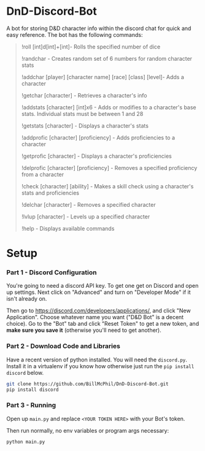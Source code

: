 # DnD-Discord-Bot
A bot for storing D&D character info within the discord chat for quick and easy
reference. The bot has the following commands:
>!roll [int]d[int]+[int]- Rolls the specified number of dice
>
>!randchar - Creates random set of 6 numbers for random character stats
>
>!addchar [player] [character name] [race] [class] [level]- Adds a character
>
>!getchar [character] - Retrieves a character's info
>
>!addstats [character] [int]x6 - Adds or modifies to a character's base stats. Individual stats must be between 1 and 28
>
>!getstats [character] - Displays a character's stats
>
>!addprofic [character] [proficiency] - Adds proficiencies to a character
>
>!getprofic [character] - Displays a character's proficiencies
>
>!delprofic [character] [proficiency] - Removes a specified proficiency from a character
>
>!check [character] [ability] - Makes a skill check using a character's stats and proficiencies
>
>!delchar [character] - Removes a specified character
>
>!lvlup [character] - Levels up a specified character
>
>!help - Displays available commands

# Setup
### Part 1 - Discord Configuration
You're going to need a discord API key. To get one get on Discord and open up
settings. Next click on "Advanced" and turn on "Developer Mode" if it isn't
already on. 

Then go to https://discord.com/developers/applications/, and click "New
Application". Choose whatever name you want ("D&D Bot" is a decent choice). Go
to the "Bot" tab and  click "Reset Token" to get a new token, and **make sure
you save it** (otherwise you'll need to get another).

### Part 2 - Download Code and Libraries
Have a recent version of python installed. You will need the `discord.py`.
Install it in a virtualenv if you know how otherwise just run the `pip install
discord` below.

```bash
git clone https://github.com/BillMcPhil/DnD-Discord-Bot.git
pip install discord
```

### Part 3 - Running
Open up `main.py` and replace `<YOUR TOKEN HERE>` with your Bot's token.

Then run normally, no env variables or program args necessary:

```bash
python main.py
```

